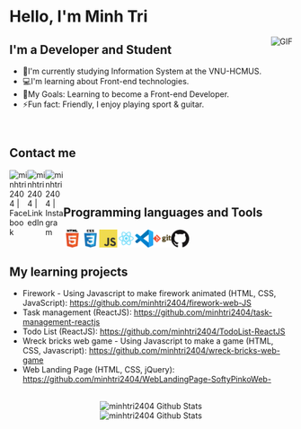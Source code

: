 # Hello, I'm Minh Tri

<img align="right" alt="GIF" height="160px" src="https://i.imgur.com/faeX3oa.gif" />

## I'm a Developer and Student

- 🏫I'm currently studying Information System at the VNU-HCMUS.
- 💻I'm learning about Front-end technologies.
- 🎯My Goals: Learning to become a Front-end Developer.
- ⚡Fun fact: Friendly, I enjoy playing sport & guitar.

<br/>

## Contact me

[<img align="left" alt="minhtri2404 | Facebook" width="32px" src="https://cdn-icons-png.flaticon.com/512/1384/1384053.png" />][facebook]
[<img align="left" alt="minhtri2404 | LinkedIn" width="32px" src="https://cdn-icons-png.flaticon.com/512/174/174857.png" />][linkedin]
[<img align="left" alt="minhtri2404 | Instagram" width="32px" src="https://cdn-icons-png.flaticon.com/512/2504/2504918.png" />][instagram]

<br/>
<br/>

## Programming languages and Tools

[<img align="left" alt="HTML5" width="32px" src="https://raw.githubusercontent.com/github/explore/80688e429a7d4ef2fca1e82350fe8e3517d3494d/topics/html/html.png" />][html]
[<img align="left" alt="CSS3" width="32px" src="https://raw.githubusercontent.com/github/explore/80688e429a7d4ef2fca1e82350fe8e3517d3494d/topics/css/css.png" />][css]
[<img align="left" alt="JavaScript" width="32px" src="https://raw.githubusercontent.com/github/explore/80688e429a7d4ef2fca1e82350fe8e3517d3494d/topics/javascript/javascript.png" />][js]
[<img align="left" alt="React" width="32px" src="https://raw.githubusercontent.com/github/explore/80688e429a7d4ef2fca1e82350fe8e3517d3494d/topics/react/react.png" />][react]
[<img align="left" alt="Visual Studio Code" width="32px" src="https://raw.githubusercontent.com/github/explore/80688e429a7d4ef2fca1e82350fe8e3517d3494d/topics/visual-studio-code/visual-studio-code.png" />][vscode]
[<img align="left" alt="Git" width="32px" src="https://raw.githubusercontent.com/github/explore/78df643247d429f6cc873026c0622819ad797942/topics/git/git.png" />][git]
[<img align="left" alt="Github" width="32px" src="https://raw.githubusercontent.com/github/explore/78df643247d429f6cc873026c0622819ad797942/topics/github/github.png" />][github]

<br/>
<br/>

## My learning projects

- Firework - Using Javascript to make firework animated (HTML, CSS, JavaScript): https://github.com/minhtri2404/firework-web-JS
- Task management (ReactJS): https://github.com/minhtri2404/task-management-reactjs
- Todo List (ReactJS): https://github.com/minhtri2404/TodoList-ReactJS
- Wreck bricks web game - Using Javascript to make a game (HTML, CSS, Javascript): https://github.com/minhtri2404/wreck-bricks-web-game
- Web Landing Page (HTML, CSS, jQuery): https://github.com/minhtri2404/WebLandingPage-SoftyPinkoWeb-

<br/>

<div align="center">
<img alt="minhtri2404 Github Stats" src="https://github-readme-stats.vercel.app/api/?username=minhtri2404&langs_count=8"/>

<br/>

<img alt="minhtri2404 Github Stats" src="https://github-readme-stats.vercel.app/api/top-langs/?username=minhtri2404&langs_count=8"/>
</div>

[facebook]: https://www.facebook.com/minhtri244/
[instagram]: https://www.instagram.com/_m_tri_/
[linkedin]: https://www.linkedin.com/in/hokhacminhtri/
[html]: #
[css]: #
[js]: #
[react]: #
[vscode]: #
[git]: #
[github]: #
